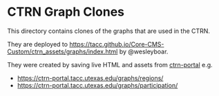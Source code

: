 # CTRN Graph Clones

This directory contains clones of the graphs that are used in the CTRN.

They are deployed to https://tacc.github.io/Core-CMS-Custom/ctrn_assets/graphs/index.html by @wesleyboar.

They were created by saving live HTML and assets from [ctrn-portal](https://ctrn-portal.tacc.utexas.edu/) e.g.

- https://ctrn-portal.tacc.utexas.edu/graphs/regions/
- https://ctrn-portal.tacc.utexas.edu/graphs/participation/
